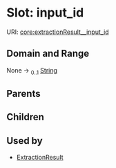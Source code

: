 
# Slot: input_id




URI: [core:extractionResult__input_id](http://w3id.org/ontogpt/core/extractionResult__input_id)


## Domain and Range

None &#8594;  <sub>0..1</sub> [String](types/String.md)

## Parents


## Children


## Used by

 * [ExtractionResult](ExtractionResult.md)
